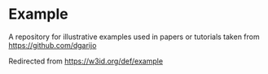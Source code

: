 # Example
A repository for illustrative examples used in papers or tutorials taken from https://github.com/dgarijo


Redirected from 
https://w3id.org/def/example
